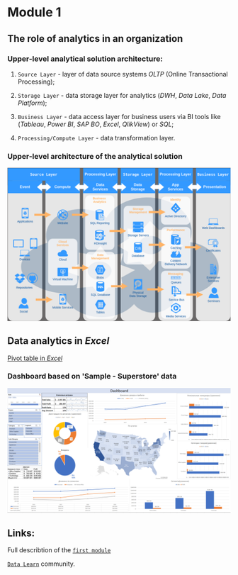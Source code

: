 # Module 1

## The role of analytics in an organization

### Upper-level analytical solution architecture:

1. `Source Layer` - layer of data source systems _OLTP_ (Online Transactional Processing);

2. `Storage Layer` - data storage layer for analytics (_DWH_, _Data Lake_, _Data Platform_);

3. `Business Layer` - data access layer for business users via BI tools like (_Tableau_, _Power BI_, _SAP BO_, _Excel_, _QlikView_) or _SQL_;

4. `Processing/Compute Layer` - data transformation layer.

###  Upper-level architecture of the analytical solution

![Architecture](https://github.com/Vainane/DE-101/blob/main/Module%201/Layers%20-%20Structure.png)
  
## Data analytics in _Excel_

[Pivot table in _Excel_](https://github.com/Vainane/DE-101/blob/main/Module%201/Sample%20-%20Superstore%20-%20Dashboard.xlsx)

### Dashboard based on 'Sample - Superstore' data

![Dashboard](https://github.com/Vainane/DE-101/blob/main/Module%201/Dashboard.png)

## Links:

Full describtion of the [`first module`](https://github.com/Data-Learn/data-engineering/blob/master/DE-101%20Modules/Module01/DE%20-%20101%20Lab%201.1/readme.md)

[`Data Learn`](https://github.com/Data-Learn) community.

